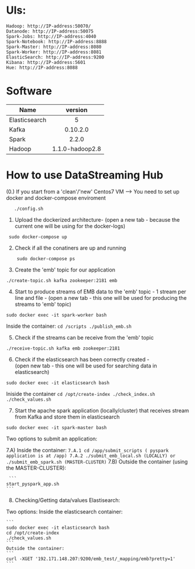 # UIs:
	Hadoop: http://IP-address:50070/
	Datanode: http://IP-address:50075
	Spark-Jobs: http://IP-address:4040
	Spark-Notebook: http://IP-address:8888
	Spark-Master: http://IP-address:8080
	Spark-Worker: http://IP-address:8081
	ElasticSearch: http://IP-address:9200
	Kibana: http://IP-address:5601
	Hue: http://IP-address:8088


# Software

|Name	        |version               |
|---------------|:--------------------:|
|Elasticsearch	|5                     |
|Kafka	        |0.10.2.0	       |
|Spark    	|2.2.0		       |
|Hadoop	        |1.1.0-hadoop2.8       |

# How to use DataStreaming Hub

(0.)  If you start from a 'clean'/'new' Centos7 VM --> You need to set up docker and docker-compose enviroment  

```
   ./config.sh 

```

1. Upload the dockerized architecture-  (open a new tab - because the current one will be using for the docker-logs)

```
 sudo docker-compose up
```

2. Check if all the conatiners are up and running

```
	sudo docker-compose ps
```

3. Create the 'emb' topic for our application 

```
./create-topic.sh kafka zookeeper:2181 emb
```

4. Start to produce streams of EMB data to the 'emb' topic - 1 stream per line and file	-
(open a new tab - this one will be used for producing the streams to 'emb' topic)

```
sudo docker exec -it spark-worker bash
```
Inside the container:
	```
	cd /scripts
	./publish_emb.sh
	```

5. Check if the streams can be receive from the 'emb' topic
```
./receive-topic.sh kafka emb zookeeper:2181
```

6. Check if the elasticsearch has been correctly created -  
(open new tab - this one will be used for searching data in elasticsearch)

```
sudo docker exec -it elasticsearch bash
```
Iniside the container
	```
	cd /opt/create-index
	./check_index.sh
	./check_values.sh
	```

 7. Start the apache spark application (locally/cluster) that receives stream from Kafka and store them in elasticsearch
 
 ```
 sudo docker exec -it spark-master bash
 ```
 Two options to submit an application: 

  7.A) Inside the container:
  	 ```
	7.A.1 cd /app/submit_scripts ( pyspark application is at /app)
	7.A.2 ./submit_emb_local.sh (LOCALLY) or ./submit_emb_spark.sh (MASTER-CLUSTER)
	```
 7.B) Outside the container (using the MASTER-CLUSTER): 
 
 	 ```
	start_pyspark_app.sh
   	```

8. Checking/Getting data/values Elastisearch:

Two options:
	Inside the elasticsearch container:
	
	```
	sudo docker exec -it elasticsearch bash
	cd /opt/create-index
	./check_values.sh
	```
	Outside the container: 
	```
	curl -XGET '192.171.148.207:9200/emb_test/_mapping/emb?pretty=1'
	```
	


